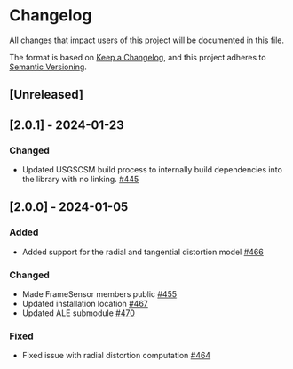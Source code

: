 # Changelog

All changes that impact users of this project will be documented in this file.

The format is based on [Keep a Changelog](https://keepachangelog.com/en/1.0.0/),
and this project adheres to [Semantic Versioning](https://semver.org/spec/v2.0.0.html).

<!---
This document is intended for users of the applications and API. Changes to things
like tests should not be noted in this document.

When updating this file for a PR, add an entry for your change under Unreleased
and one of the following headings:
 - Added - for new features.
 - Changed - for changes in existing functionality.
 - Deprecated - for soon-to-be removed features.
 - Removed - for now removed features.
 - Fixed - for any bug fixes.
 - Security - in case of vulnerabilities.

If the heading does not yet exist under Unreleased, then add it as a 3rd heading,
with three #.


When preparing for a public release candidate add a new 2nd heading, with two #, under
Unreleased with the version number and the release date, in year-month-day
format. Then, add a link for the new version at the bottom of this document and
update the Unreleased link so that it compares against the latest release tag.


When preparing for a bug fix release create a new 2nd heading above the Fixed
heading to indicate that only the bug fixes and security fixes are in the bug fix
release.
-->

## [Unreleased]

## [2.0.1] - 2024-01-23

### Changed
- Updated USGSCSM build process to internally build dependencies into the library with no linking. [#445](https://github.com/DOI-USGS/usgscsm/pull/445)

## [2.0.0] - 2024-01-05

### Added
- Added support for the radial and tangential distortion model [#466](https://github.com/DOI-USGS/usgscsm/pull/466)

### Changed
- Made FrameSensor members public [#455](https://github.com/DOI-USGS/usgscsm/pull/455)
- Updated installation location [#467](https://github.com/DOI-USGS/usgscsm/pull/467) 
- Updated ALE submodule [#470](https://github.com/DOI-USGS/usgscsm/pull/470)

### Fixed
- Fixed issue with radial distortion computation [#464](https://github.com/DOI-USGS/usgscsm/pull/464)